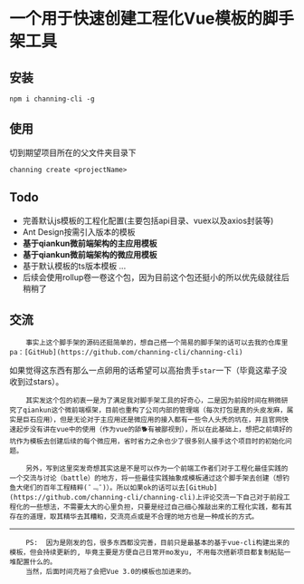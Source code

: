 # 一个用于快速创建工程化Vue模板的脚手架工具


## 安装

```
npm i channing-cli -g
```

## 使用

切到期望项目所在的父文件夹目录下

```
channing create <projectName>
```


## Todo

* 完善默认js模板的工程化配置(主要包括api目录、vuex以及axios封装等)
* Ant Design按需引入版本的模板
* **基于qiankun微前端架构的主应用模板**
* **基于qiankun微前端架构的微应用模板**
* 基于默认模板的ts版本模板
  ...
* 后续会使用rollup卷一卷这个包，因为目前这个包还挺小的所以优先级就往后稍稍了





## 交流

        事实上这个脚手架的源码还挺简单的，想自己搭一个简易的脚手架的话可以去我的仓库里pa：[GitHub](https://github.com/channing-cli/channing-cli)

如果觉得这东西有那么一点卵用的话希望可以高抬贵手`star`一下（毕竟这辈子没收到过stars）。

        其实发这个包的初衷一是为了满足我对脚手架工具的好奇心，二是因为前段时间在稍微研究了qiankun这个微前端框架，目前也重构了公司内部的管理端（每次打包是真的头皮发麻，属实是巨石应用），但是无论对于主应用还是微应用的接入都有一些令人头秃的坑在，并且官网快速起步没有讲在vue中的使用（作为vue的舔🐕有被鄙视到），所以在此基础上，想把之前填好的坑作为模板去创建后续的每个微应用，省时省力之余也少了很多别人接手这个项目时的初始化问题。

        另外，写到这里突发奇想其实这是不是可以作为一个前端工作者们对于工程化最佳实践的一个交流与讨论（battle）的地方，将一些最佳实践抽象成模板通过这个脚手架去创建（想钓鱼大佬们的百年工程精粹(¯﹃¯)）。所以如果ok的话可以去[GitHub](https://github.com/channing-cli/channing-cli)上评论交流一下自己对于前段工程化的一些想法，不需要太大的心里负担，只要是经过自己细心推敲出来的工程化实践，都有其存在的道理，取其精华去其糟粕，交流亮点或是不合理的地方也是一种成长的方式。



___

        PS:  因为是刚发的包，很多东西都没完善，目前只是最基本的基于vue-cli构建出来的模板，但会持续更新的, 毕竟主要是方便自己日常开mo发yu, 不用每次搭新项目都复制粘贴一堆配置什么的。
        当然，后面时间充裕了会把Vue 3.0的模板也加进来的。

